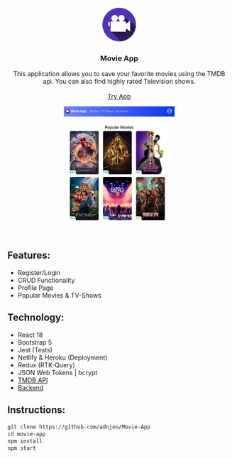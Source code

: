 <!-- PROJECT LOGO -->
<br />
<p align="center">
  <img src='./src/assets/logo.png' width='80'>
  <h3 align="center">Movie App</h3>
  <p align="center">
    This application allows you to save your favorite movies using the TMDB api. You can also find highly rated Television shows.
    <br />
    <br />
    <a href="https://andrew-movie-app.netlify.app/">Try App</a>
    <br />
  </p>
</p>

<p align="center">
<a href='https://andrew-movie-app.netlify.app/'>
<img src='./scrn11.png' width='250'><br>
</a>
</p>

<br>

## Features:

* Register/Login 
* CRUD Functionality
* Profile Page
* Popular Movies & TV-Shows 


## Technology: 

* React 18
* Bootstrap 5
* Jest (Tests)
* Netlify & Heroku (Deployment)
* Redux (RTK-Query)
* JSON Web Tokens | bcrypt
* [TMDB API](https://developers.themoviedb.org/3)
* [Backend](https://github.com/adnjoo/movie-app-auth-backend)

## Instructions:

```
git clone https://github.com/adnjoo/Movie-App
cd movie-app
npm install
npm start
```
